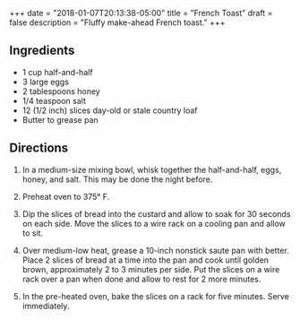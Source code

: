 +++
date = "2018-01-07T20:13:38-05:00"
title = "French Toast"
draft = false
description = "Fluffy make-ahead French toast."
+++

## Ingredients

* 1 cup half-and-half
* 3 large eggs
* 2 tablespoons honey
* 1/4 teaspoon salt
* 12 (1/2 inch) slices day-old or stale country loaf
* Butter to grease pan


## Directions

1. In a medium-size mixing bowl, whisk together the half-and-half, eggs, honey, and salt.
This may be done the night before.

2. Preheat oven to 375° F.

3. Dip the slices of bread into the custard and allow to soak for 30 seconds on each side.
Move the slices to a wire rack on a cooling pan and allow to sit.

3. Over medium-low heat, grease a 10-inch nonstick saute pan with better.
Place 2 slices of bread at a time into the pan and cook until golden brown, approximately 2 to 3 minutes per side.
Put the slices on a wire rack over a pan when done and allow to rest for 2 more minutes.

4. In the pre-heated oven, bake the slices on a rack for five minutes.
Serve immediately.
